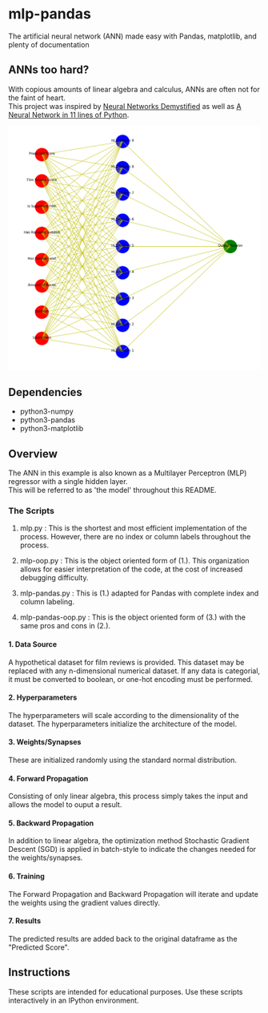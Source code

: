 # mlp-pandas
The artificial neural network (ANN) made easy with Pandas, matplotlib, and plenty of documentation

## ANNs too hard?
With copious amounts of linear algebra and calculus, ANNs are often not for the faint of heart.  
This project was inspired by 
[Neural Networks Demystified](https://www.youtube.com/watch?v=bxe2T-V8XRs&list=PLiaHhY2iBX9hdHaRr6b7XevZtgZRa1PoU&index=1)
as well as [A Neural Network in 11 lines of Python](https://iamtrask.github.io/2015/07/12/basic-python-network/).

![alt text](https://raw.githubusercontent.com/summonholmes/mlp-pandas/master/Sample.png)

## Dependencies
* python3-numpy
* python3-pandas
* python3-matplotlib

## Overview
The ANN in this example is also known as a Multilayer Perceptron (MLP) regressor with a single hidden layer.  
This will be referred to as 'the model' throughout this README.

### The Scripts
1. mlp.py : This is the shortest and most efficient implementation of the process.  However,
there are no index or column labels throughout the process.

2. mlp-oop.py : This is the object oriented form of (1.).  This organization allows
for easier interpretation of the code, at the cost of increased debugging difficulty.

3. mlp-pandas.py : This is (1.) adapted for Pandas with complete index and column labeling.

4. mlp-pandas-oop.py : This is the object oriented form of (3.) with the same
pros and cons in (2.).

#### 1. Data Source
A hypothetical dataset for film reviews is provided.  This dataset may be replaced with any
n-dimensional numerical dataset.  If any data is categorial, it must be converted
to boolean, or one-hot encoding must be performed.

#### 2. Hyperparameters
The hyperparameters will scale according to the dimensionality of the dataset.
The hyperparameters initialize the architecture of the model.

#### 3. Weights/Synapses
These are initialized randomly using the standard normal distribution.

#### 4. Forward Propagation
Consisting of only linear algebra, this process simply takes the input and allows the model to ouput a result.

#### 5. Backward Propagation
In addition to linear algebra, the optimization method Stochastic Gradient Descent (SGD) is applied in
batch-style to indicate the changes needed for the weights/synapses.

#### 6. Training
The Forward Propagation and Backward Propagation will iterate and update the weights using the gradient values directly.

#### 7. Results
The predicted results are added back to the original dataframe as the "Predicted Score".

## Instructions
These scripts are intended for educational purposes.  Use these scripts interactively in an IPython environment.

